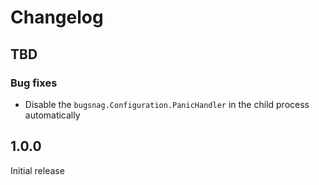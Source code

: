 # Changelog

## TBD

### Bug fixes

* Disable the `bugsnag.Configuration.PanicHandler` in the child process
  automatically

## 1.0.0

Initial release
